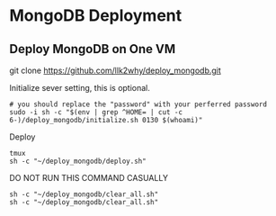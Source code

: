 # MongoDB Deployment
## Deploy MongoDB on One VM

git clone https://github.com/llk2why/deploy_mongodb.git

Initialize sever setting, this is optional.

```shell
# you should replace the "password" with your perferred password
sudo -i sh -c "$(env | grep ^HOME= | cut -c 6-)/deploy_mongodb/initialize.sh 0130 $(whoami)"
```
Deploy
```shell
tmux
sh -c "~/deploy_mongodb/deploy.sh"
```

DO NOT RUN THIS COMMAND CASUALLY
```shell
sh -c "~/deploy_mongodb/clear_all.sh"
sh -c "~/deploy_mongodb/clear_all.sh"
```